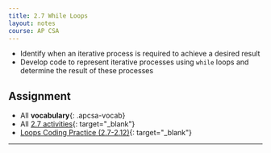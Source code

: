 ```yaml
---
title: 2.7 While Loops
layout: notes
course: AP CSA
---
```


- Identify when an iterative process is required to achieve a desired result
- Develop code to represent iterative processes using `while` loops and determine the result of these processes

## Assignment

- All **vocabulary**{: .apcsa-vocab}
- All [2.7 activities](https://runestone.academy/ns/books/published/manvillehighschool_csawesome2_2526/topic-2-7-while-loops.html){: target="_blank"}
- [Loops Coding Practice (2.7-2.12)](https://runestone.academy/ns/books/published/manvillehighschool_csawesome2_2526/loops-practice-coding.html){: target="_blank"}

---

